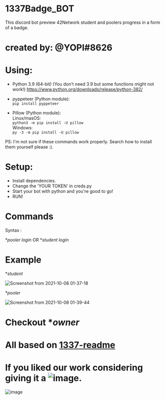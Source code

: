 # 1337Badge_BOT
This discord bot preview 42Network student and poolers progress in a form of a badge.
# created by: @YOPI#8626

# Using:
- Python 3.9 (64-bit) (You don't need 3.9 but some functions might not work!)
https://www.python.org/downloads/release/python-382/

- pyppeteer (Python module):<br />
`pip install pyppeteer`
- Pillow (Python module):<br />
Linux/masOS:<br />
`python3 -m pip install -U pillow`<br />
Windows:<br />
`py -3 -m pip install -U pillow`

PS: I'm not sure if these commands work properly. Search how to install them yourself please :).

# Setup:
- Install dependencies.
- Change the 'YOUR TOKEN' in creds.py
- Start your bot with python and you're good to go!
- RUN!
# Commands

Syntax : 

**pooler login*
OR
**student login*

# Example

**student*

![Screenshot from 2021-10-08 01-37-18](https://user-images.githubusercontent.com/49567393/136480513-35fcaaf9-f158-4f93-84af-ff967f10e586.png)


**pooler*

![Screenshot from 2021-10-08 01-39-44](https://user-images.githubusercontent.com/49567393/136480622-d9987594-118c-4bd1-8b64-b2b18578ea7a.png)

# Checkout **owner*

# All based on [1337-readme](https://1337-readme.vercel.app/)

# If you liked our work considering giving it a ![image](https://user-images.githubusercontent.com/49567393/134269471-c8a59e6e-b148-48d6-a9a2-d2e35a6f9bf1.png).
![image](https://user-images.githubusercontent.com/49567393/134269837-da35528d-9112-4542-ac3e-ac485df58ad6.png)
